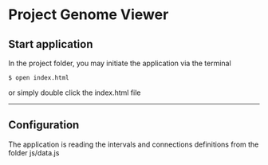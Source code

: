 # Project Genome Viewer


## Start application

In the project folder, you may initiate the application via the terminal

    $ open index.html

or simply double click the index.html file

---

## Configuration

The application is reading the intervals and connections definitions from the folder js/data.js